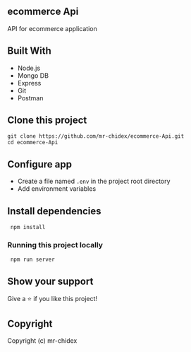 ##  ecommerce Api
API for ecommerce application

## Built With

- Node.js
- Mongo DB
- Express
- Git
- Postman

## Clone this project

```
git clone https://github.com/mr-chidex/ecommerce-Api.git
cd ecommerce-Api
```

## Configure app

- Create a file named `.env` in the project root directory
- Add environment variables

## Install dependencies

```
 npm install
```

### Running this project locally

```
 npm run server
```

## Show your support

Give a ⭐️ if you like this project!

## Copyright

Copyright (c) mr-chidex
